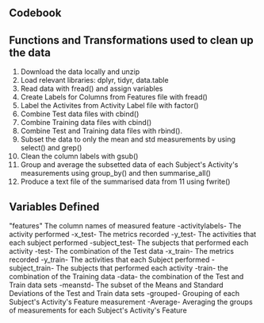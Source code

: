 
## Codebook

## Functions and Transformations used to clean up the data

1. Download the data locally and unzip
2. Load relevant libraries: dplyr, tidyr, data.table
3. Read data with fread() and assign variables
4. Create Labels for Columns from Features file with fread()
5. Label the Activites from Activity Label file with factor()
6. Combine Test data files with cbind()
7. Combine Training data files with cbind()
8. Combine Test and Training data files with rbind(). 
9. Subset the data to only the mean and std measurements by using select() and grep()
10. Clean the column labels with gsub()
11. Group and average the subsetted data of each Subject's Activity's measurements using group_by() and then summarise_all()
12. Produce a text file of the summarised data from 11 using fwrite()

## Variables Defined

"features"  The column names of measured feature
-activitylabels- The activity performed
-x_test- The metrics recorded
-y_test- The activities that each subject performed
-subject_test- The subjects that performed each activity
-test- The combination of the Test data
-x_train- The metrics recorded
-y_train- The activities that each Subject performed
-subject_train- The subjects that performed each activity
-train- the combination of the Training data
-data- the combination of the Test and Train data sets
-meanstd- The subset of the Means and Standard Deviations of the Test and Train data sets
-grouped- Grouping of each Subject's Activity's Feature measurement
-Average- Averaging the groups of measurements for each Subject's Activity's Feature



